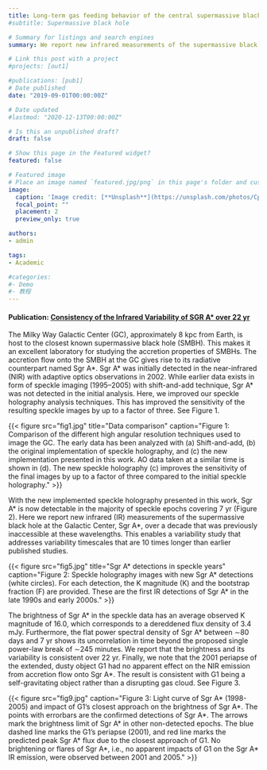 ```yaml
---
title: Long-term gas feeding behavior of the central supermassive black hole
#subtitle: Supermassive black hole

# Summary for listings and search engines
summary: We report new infrared measurements of the supermassive black hole at the Galactic Center, Sgr A*, over a decade. Our developed speckle holography techniques enable the earliest direct Sgr A* detections so far and a study monitoring how the black hole feeds from gas in a long timescale of over 20 years. The faster the gas accretion onto the black hole, the brighter the black hole is in the infrared. We report that Sgr A* infrared brightness is consistent over 22 years with no significant flares, which enables to trace the history of gas feeding behavior over the timescale that is ten times longer than any published studies. This project was published in the Astrophysical Journal Letters titled <a href="https://iopscience.iop.org/article/10.3847/2041-8213/ab3c68/">Consistency of the infrared variability of Sgr A* over 22 yr</a> in September 2019. This work also contributes to the study of Sgr A* changing significantly in 2019 with a shorter timescale of a few hours <a href="https://iopscience.iop.org/article/10.3847/2041-8213/ab38c3">(Do et al. 2019)</a>. The Sgr A* detections and developed imaging techniques in this thesis project also enable detections of general relativistic redshift of stars published in <a href="https://science.sciencemag.org/content/365/6454/664">Do et al. (2019 Science)</a>.

# Link this post with a project
#projects: [out1]

#publications: [pub1]
# Date published
date: "2019-09-01T00:00:00Z"

# Date updated
#lastmod: "2020-12-13T00:00:00Z"

# Is this an unpublished draft?
draft: false

# Show this page in the Featured widget?
featured: false

# Featured image
# Place an image named `featured.jpg/png` in this page's folder and customize its options here.
image:
  caption: 'Image credit: [**Unsplash**](https://unsplash.com/photos/CpkOjOcXdUY)'
  focal_point: ""
  placement: 2
  preview_only: true

authors:
- admin

tags:
- Academic

#categories:
#- Demo
#- 教程
---
```


#### Publication: [Consistency of the Infrared Variability of SGR A* over 22 yr](https://iopscience.iop.org/article/10.3847/2041-8213/ab3c68)
  
The Milky Way Galactic Center (GC), approximately 8 kpc from Earth, is host to the closest known supermassive black hole (SMBH). This makes it an excellent laboratory for studying the accretion properties of SMBHs. The accretion flow onto the SMBH at the GC gives rise to its radiative counterpart named Sgr A*. Sgr A* was initially detected in the near-infrared (NIR) with adaptive optics observations in 2002. While earlier data exists in form of speckle imaging (1995–2005) with shift-and-add technique, Sgr A* was not detected in the initial analysis. Here, we improved our speckle holography analysis techniques. This has improved the sensitivity of the resulting speckle images by up to a factor of three. See Figure 1.

{{< figure src="fig1.jpg" title="Data comparison" caption="Figure 1: Comparison of the different high angular resolution techniques used to image the GC. The early data has been analyzed with (a) Shift-and-add, (b) the original implementation of speckle holography, and (c) the new implementation presented in this work. AO data taken at a similar time is shown in (d). The new speckle holography (c) improves the sensitivity of the final images by up to a factor of three compared to the initial speckle holography." >}}

With the new implemented speckle holography presented in this work, Sgr A* is now detectable in the majority of speckle epochs covering 7 yr (Figure 2). Here we report new infrared (IR) measurements of the supermassive black hole at the Galactic Center, Sgr A*, over a decade that was previously inaccessible at these wavelengths. This enables a variability study that addresses variability timescales that are 10 times longer than earlier published studies. 

{{< figure src="fig5.jpg" title="Sgr A* detections in speckle years" caption="Figure 2: Speckle holography images with new Sgr A* detections (white circles). For each detection, the K magnitude (K) and the bootstrap fraction (F) are provided. These are the first IR detections of Sgr A* in the late 1990s and early 2000s." >}}

The brightness of Sgr A* in the speckle data has an average observed K magnitude of 16.0, which corresponds to a dereddened flux density of 3.4 mJy. Furthermore, the flat power spectral density of Sgr A* between ∼80 days and 7 yr shows its uncorrelation in time beyond the proposed single power-law break of ∼245 minutes. We report that the brightness and its variability is consistent over 22 yr. Finally, we note that the 2001 periapse of the extended, dusty object G1 had no apparent effect on the NIR emission from accretion flow onto Sgr A*. The result is consistent with G1 being a self-gravitating object rather than a disrupting gas cloud. See Figure 3. 

{{< figure src="fig9.jpg" caption="Figure 3: Light curve of Sgr A* (1998-2005) and impact of G1ʼs closest approach on the brightness of Sgr A*. The points with errorbars are the confirmed detections of Sgr A*. The arrows mark the brightness limit of Sgr A* in other non-detected epochs. The blue dashed line marks the G1ʼs periapse (2001), and red line marks the predicted peak Sgr A* flux due to the closest approach of G1. No brightening or flares of Sgr A*, i.e., no apparent impacts of G1 on the Sgr A* IR emission, were observed between 2001 and 2005." >}}

